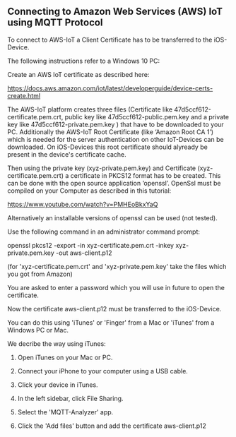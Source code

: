## Connecting to Amazon Web Services (AWS) IoT using  MQTT Protocol 

To connect to AWS-IoT a Client Certificate has to be transferred to the iOS-Device.

The following instructions refer to a Windows 10 PC:

Create an AWS IoT certificate as described here:

https://docs.aws.amazon.com/iot/latest/developerguide/device-certs-create.html

The AWS-IoT platform creates three files (Certificate like 47d5ccf612-certificate.pem.crt, public key like  47d5ccf612-public.pem.key and a private key like 47d5ccf612-private.pem.key ) that have to be downloaded to your PC. Additionally the AWS-IoT Root Certificate (like ‘Amazon Root CA 1’) which is needed for the server authentication on other IoT-Devices can be downloaded. On iOS-Devices this root certificate should alyready be present in the device's certificate cache.

Then using the private key (xyz-private.pem.key) and Certificate (xyz-certificate.pem.crt) a certificate in PKCS12 format has to be created. 
This can be done with the open source application ‘openssl’. OpenSsl must be compiled on your Computer as described in this tutorial:

https://www.youtube.com/watch?v=PMHEoBkxYaQ

Alternatively an installable versions of openssl can be used (not tested).

Use the following command in an administrator command prompt:

openssl pkcs12 -export -in xyz-certificate.pem.crt -inkey xyz-private.pem.key -out aws-client.p12

(for  'xyz-certificate.pem.crt' and 'xyz-private.pem.key' take the files which you got from Amazon)

You are asked to enter a password which you will use in future to open the certificate.

Now the certificate aws-client.p12 must be transferred to the iOS-Device.

You can do this using 'iTunes' or 'Finger' from a Mac or 'iTunes' from a Windows PC or Mac.

We decribe the way using iTunes:
1) Open iTunes on your Mac or PC.
2) Connect your iPhone to your computer using a USB cable.
3) Click your device in iTunes.

4) In the left sidebar, click File Sharing.

5) Select the 'MQTT-Analyzer' app.

6) Click the 'Add files' button and add the certificate aws-client.p12





